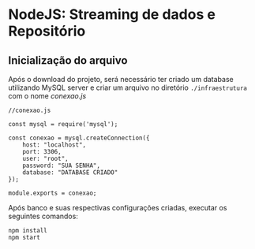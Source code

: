 # **NodeJS: Streaming de dados e Repositório**

## **Inicialização do arquivo**

Após o download do projeto, será necessário ter criado um database utilizando MySQL server e criar um arquivo no diretório `./infraestrutura` com o nome *conexao.js*

```
//conexao.js

const mysql = require('mysql');

const conexao = mysql.createConnection({
    host: "localhost",
    port: 3306,
    user: "root",
    password: "SUA SENHA",
    database: "DATABASE CRIADO"
});

module.exports = conexao;
```

Após banco e suas respectivas configurações criadas, executar os seguintes comandos:

```
npm install
npm start
```